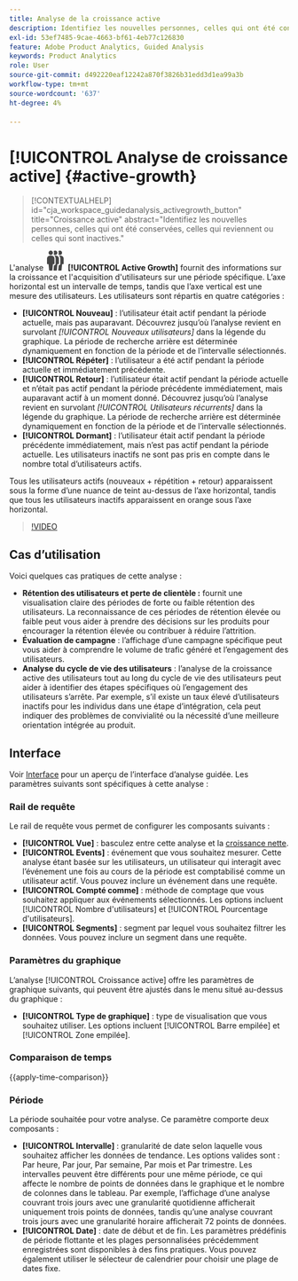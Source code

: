 ```yaml
---
title: Analyse de la croissance active
description: Identifiez les nouvelles personnes, celles qui ont été conservées, celles qui reviennent ou celles qui sont inactives.
exl-id: 53ef7485-9cae-4663-bf61-4eb77c126830
feature: Adobe Product Analytics, Guided Analysis
keywords: Product Analytics
role: User
source-git-commit: d492220eaf12242a870f3826b31edd3d1ea99a3b
workflow-type: tm+mt
source-wordcount: '637'
ht-degree: 4%

---
```


# [!UICONTROL Analyse de croissance active] {#active-growth}

<!-- markdownlint-disable MD034 -->

>[!CONTEXTUALHELP]
>id="cja_workspace_guidedanalysis_activegrowth_button"
>title="Croissance active"
>abstract="Identifiez les nouvelles personnes, celles qui ont été conservées, celles qui reviennent ou celles qui sont inactives."

<!-- markdownlint-enable MD034 -->


L&#39;analyse ![PeopleGroup](/help/assets/icons/PeopleGroup.svg) **[!UICONTROL Active Growth]** fournit des informations sur la croissance et l&#39;acquisition d&#39;utilisateurs sur une période spécifique. L’axe horizontal est un intervalle de temps, tandis que l’axe vertical est une mesure des utilisateurs. Les utilisateurs sont répartis en quatre catégories :

* **[!UICONTROL Nouveau]** : l’utilisateur était actif pendant la période actuelle, mais pas auparavant. Découvrez jusqu’où l’analyse revient en survolant _[!UICONTROL Nouveaux utilisateurs]_ dans la légende du graphique. La période de recherche arrière est déterminée dynamiquement en fonction de la période et de l’intervalle sélectionnés.
* **[!UICONTROL Répéter]** : l’utilisateur a été actif pendant la période actuelle et immédiatement précédente.
* **[!UICONTROL Retour]** : l’utilisateur était actif pendant la période actuelle et n’était pas actif pendant la période précédente immédiatement, mais auparavant actif à un moment donné. Découvrez jusqu’où l’analyse revient en survolant _[!UICONTROL Utilisateurs récurrents]_ dans la légende du graphique. La période de recherche arrière est déterminée dynamiquement en fonction de la période et de l’intervalle sélectionnés.
* **[!UICONTROL Dormant]** : l’utilisateur était actif pendant la période précédente immédiatement, mais n’est pas actif pendant la période actuelle. Les utilisateurs inactifs ne sont pas pris en compte dans le nombre total d’utilisateurs actifs.

Tous les utilisateurs actifs (nouveaux + répétition + retour) apparaissent sous la forme d’une nuance de teint au-dessus de l’axe horizontal, tandis que tous les utilisateurs inactifs apparaissent en orange sous l’axe horizontal.


>[!VIDEO](https://video.tv.adobe.com/v/3421667/?learn=on)

## Cas d’utilisation

Voici quelques cas pratiques de cette analyse :

* **Rétention des utilisateurs et perte de clientèle :** fournit une visualisation claire des périodes de forte ou faible rétention des utilisateurs. La reconnaissance de ces périodes de rétention élevée ou faible peut vous aider à prendre des décisions sur les produits pour encourager la rétention élevée ou contribuer à réduire l’attrition.
* **Évaluation de campagne** : l’affichage d’une campagne spécifique peut vous aider à comprendre le volume de trafic généré et l’engagement des utilisateurs.
* **Analyse du cycle de vie des utilisateurs** : l’analyse de la croissance active des utilisateurs tout au long du cycle de vie des utilisateurs peut aider à identifier des étapes spécifiques où l’engagement des utilisateurs s’arrête. Par exemple, s’il existe un taux élevé d’utilisateurs inactifs pour les individus dans une étape d’intégration, cela peut indiquer des problèmes de convivialité ou la nécessité d’une meilleure orientation intégrée au produit.

## Interface

Voir [Interface](../overview.md#interface) pour un aperçu de l’interface d’analyse guidée. Les paramètres suivants sont spécifiques à cette analyse :

### Rail de requête

Le rail de requête vous permet de configurer les composants suivants :

* **[!UICONTROL Vue]** : basculez entre cette analyse et la [croissance nette](net-growth.md).
* **[!UICONTROL Events]** : événement que vous souhaitez mesurer. Cette analyse étant basée sur les utilisateurs, un utilisateur qui interagit avec l’événement une fois au cours de la période est comptabilisé comme un utilisateur actif. Vous pouvez inclure un événement dans une requête.
* **[!UICONTROL Compté comme]** : méthode de comptage que vous souhaitez appliquer aux événements sélectionnés. Les options incluent [!UICONTROL Nombre d&#39;utilisateurs] et [!UICONTROL Pourcentage d&#39;utilisateurs].
* **[!UICONTROL Segments]** : segment par lequel vous souhaitez filtrer les données. Vous pouvez inclure un segment dans une requête.

### Paramètres du graphique

L’analyse [!UICONTROL Croissance active] offre les paramètres de graphique suivants, qui peuvent être ajustés dans le menu situé au-dessus du graphique :

* **[!UICONTROL Type de graphique]** : type de visualisation que vous souhaitez utiliser. Les options incluent [!UICONTROL Barre empilée] et [!UICONTROL Zone empilée].

### Comparaison de temps

{{apply-time-comparison}}

### Période

La période souhaitée pour votre analyse. Ce paramètre comporte deux composants :

* **[!UICONTROL Intervalle]** : granularité de date selon laquelle vous souhaitez afficher les données de tendance. Les options valides sont : Par heure, Par jour, Par semaine, Par mois et Par trimestre. Les intervalles peuvent être différents pour une même période, ce qui affecte le nombre de points de données dans le graphique et le nombre de colonnes dans le tableau. Par exemple, l’affichage d’une analyse couvrant trois jours avec une granularité quotidienne afficherait uniquement trois points de données, tandis qu’une analyse couvrant trois jours avec une granularité horaire afficherait 72 points de données.
* **[!UICONTROL Date]** : date de début et de fin. Les paramètres prédéfinis de période flottante et les plages personnalisées précédemment enregistrées sont disponibles à des fins pratiques. Vous pouvez également utiliser le sélecteur de calendrier pour choisir une plage de dates fixe.

<!--
## Example

See below for an example of the analysis.

![Active time compare](../assets/active-growth-compare.png)

-->
